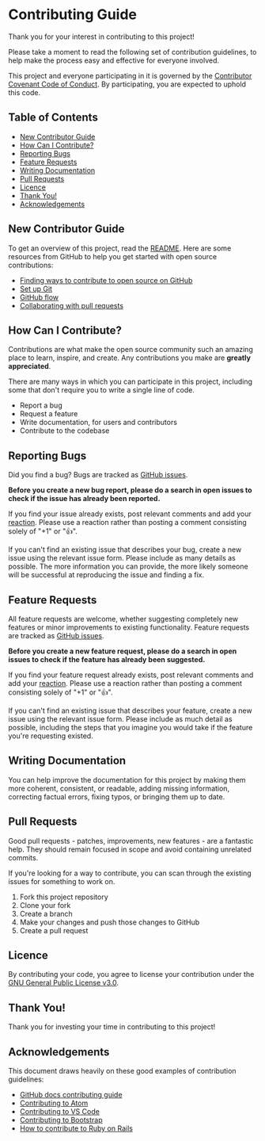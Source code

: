 # Contributing Guide

Thank you for your interest in contributing to this project!

Please take a moment to read the following set of contribution guidelines, to help make the process easy and effective for everyone involved.

This project and everyone participating in it is governed by the [Contributor Covenant Code of Conduct](CODE_OF_CONDUCT.md). By participating, you are expected to uphold this code.

## Table of Contents

- [New Contributor Guide](#new-contributor-guide)
- [How Can I Contribute?](#how-can-i-contribute)
- [Reporting Bugs](#reporting-bugs)
- [Feature Requests](#feature-requests)
- [Writing Documentation](#writing-documentation)
- [Pull Requests](#pull-requests)
- [Licence](#licence)
- [Thank You!](#thank-you)
- [Acknowledgements](#acknowledgements)

## New Contributor Guide

To get an overview of this project, read the [README](README.md). Here are some resources from GitHub to help you get started with open source contributions:

- [Finding ways to contribute to open source on GitHub](https://docs.github.com/en/get-started/exploring-projects-on-github/finding-ways-to-contribute-to-open-source-on-github)
- [Set up Git](https://docs.github.com/en/get-started/quickstart/set-up-git)
- [GitHub flow](https://docs.github.com/en/get-started/quickstart/github-flow)
- [Collaborating with pull requests](https://docs.github.com/en/github/collaborating-with-pull-requests)

## How Can I Contribute?

Contributions are what make the open source community such an amazing place to learn, inspire, and create. Any contributions you make are **greatly appreciated**.

There are many ways in which you can participate in this project, including some that don't require you to write a single line of code.

- Report a bug
- Request a feature
- Write documentation, for users and contributors
- Contribute to the codebase

## Reporting Bugs

Did you find a bug? Bugs are tracked as [GitHub issues](https://guides.github.com/features/issues/).

**Before you create a new bug report, please do a search in open issues to check if the issue has already been reported.**

If you find your issue already exists, post relevant comments and add your [reaction](https://github.com/blog/2119-add-reactions-to-pull-requests-issues-and-comments). Please use a reaction rather than posting a comment consisting solely of "+1" or ":thumbsup:".

If you can't find an existing issue that describes your bug, create a new issue using the relevant issue form. Please include as many details as possible. The more information you can provide, the more likely someone will be successful at reproducing the issue and finding a fix.

## Feature Requests

All feature requests are welcome, whether suggesting completely new features or minor improvements to existing functionality. Feature requests are tracked as [GitHub issues](https://guides.github.com/features/issues/).

**Before you create a new feature request, please do a search in open issues to check if the feature has already been suggested.**

If you find your feature request already exists, post relevant comments and add your [reaction](https://github.com/blog/2119-add-reactions-to-pull-requests-issues-and-comments). Please use a reaction rather than posting a comment consisting solely of "+1" or ":thumbsup:".

If you can't find an existing issue that describes your feature, create a new issue using the relevant issue form. Please include as much detail as possible, including the steps that you imagine you would take if the feature you're requesting existed.

## Writing Documentation

You can help improve the documentation for this project by making them more coherent, consistent, or readable, adding missing information, correcting factual errors, fixing typos, or bringing them up to date.

## Pull Requests

Good pull requests - patches, improvements, new features - are a fantastic help. They should remain focused in scope and avoid containing unrelated commits.

If you're looking for a way to contribute, you can scan through the existing issues for something to work on.

1. Fork this project repository
2. Clone your fork
3. Create a branch
4. Make your changes and push those changes to GitHub
5. Create a pull request

## Licence

By contributing your code, you agree to license your contribution under the [GNU General Public License v3.0](LICENSE).

## Thank You!

Thank you for investing your time in contributing to this project!

## Acknowledgements

This document draws heavily on these good examples of contribution guidelines:

- [GitHub docs contributing guide](https://github.com/github/docs/blob/main/CONTRIBUTING.md)
- [Contributing to Atom](https://github.com/atom/atom/blob/master/CONTRIBUTING.md)
- [Contributing to VS Code](https://github.com/microsoft/vscode/blob/main/CONTRIBUTING.md)
- [Contributing to Bootstrap](https://github.com/twbs/bootstrap/blob/main/.github/CONTRIBUTING.md)
- [How to contribute to Ruby on Rails](https://github.com/rails/rails/blob/main/CONTRIBUTING.md)
